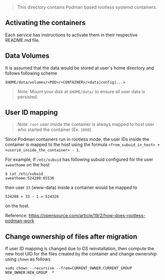 > This directory contains Podman based rootless systemd containers.

## Activating the containers

Each service has instructions to activate them in their respective README.md file.

## Data Volumes

It is assumed that the data would be stored at user's home directory and follows following scheme

`$HOME/data/volumes/<POD>/<CONTAINER>/<data|config|...>`

> Note: Mount your disk at `$HOME/data/` to ensure all user data is persisted.

## User ID mapping

> Note: `root` user inside the container is always mapped to host user who started the container (Ex. `1000`).

Since Podman containers run in rootless mode, the user IDs inside the container is mapped to the host using the formula `<from_subuid_in_host> + <userid_inside_the_container> - 1`.

For example, if `/etc/subuid` has following subuid configured for the user `sweethome` on the host

```
$ cat /etc/subuid
sweethome:524288:65536
```

then user `33` (www-data) inside a container would be mapped to

`524288 + 33 - 1 = 524320`

on the host.

Reference: https://opensource.com/article/19/2/how-does-rootless-podman-work

## Change ownership of files after migration

If user ID mapping is changed due to OS reinstallation, then compute the new host UID for the files created by the container and change ownership using `chown` as follows

```
sudo chown --recursive --from=CURRENT_OWNER:CURRENT_GROUP NEW_OWNER:NEW_GROUP  *
```
